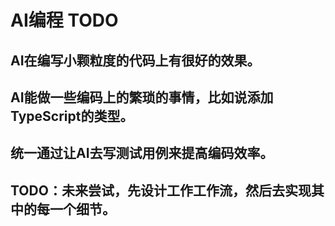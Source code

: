 # AI编程 TODO


## AI在编写小颗粒度的代码上有很好的效果。
## AI能做一些编码上的繁琐的事情，比如说添加TypeScript的类型。
## 统一通过让AI去写测试用例来提高编码效率。
## TODO：未来尝试，先设计工作工作流，然后去实现其中的每一个细节。


